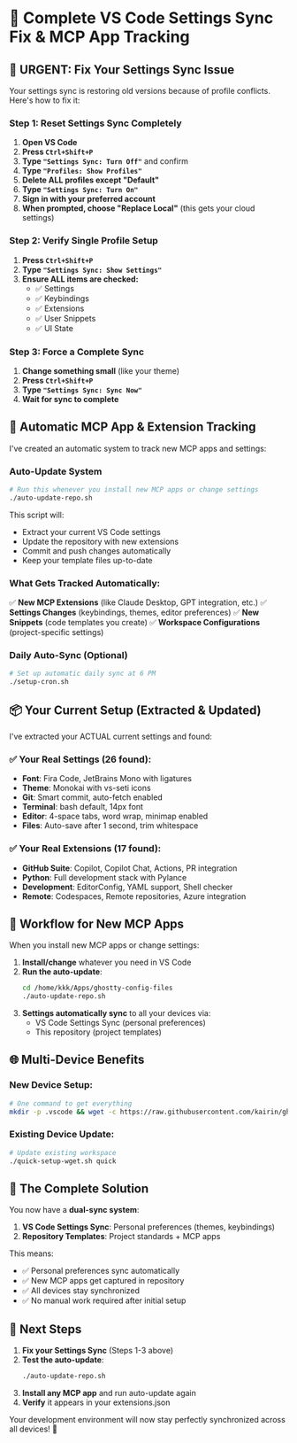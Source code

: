# 🔧 Complete VS Code Settings Sync Fix & MCP App Tracking

## 🚨 **URGENT: Fix Your Settings Sync Issue**

Your settings sync is restoring old versions because of profile conflicts. Here's how to fix it:

### **Step 1: Reset Settings Sync Completely**

1. **Open VS Code**
2. **Press `Ctrl+Shift+P`**
3. **Type `"Settings Sync: Turn Off"`** and confirm
4. **Type `"Profiles: Show Profiles"`**
5. **Delete ALL profiles except "Default"**
6. **Type `"Settings Sync: Turn On"`**
7. **Sign in with your preferred account**
8. **When prompted, choose "Replace Local"** (this gets your cloud settings)

### **Step 2: Verify Single Profile Setup**

1. **Press `Ctrl+Shift+P`**
2. **Type `"Settings Sync: Show Settings"`**
3. **Ensure ALL items are checked:**
   - ✅ Settings
   - ✅ Keybindings
   - ✅ Extensions
   - ✅ User Snippets
   - ✅ UI State

### **Step 3: Force a Complete Sync**

1. **Change something small** (like your theme)
2. **Press `Ctrl+Shift+P`**
3. **Type `"Settings Sync: Sync Now"`**
4. **Wait for sync to complete**

## 🤖 **Automatic MCP App & Extension Tracking**

I've created an automatic system to track new MCP apps and settings:

### **Auto-Update System**

```bash
# Run this whenever you install new MCP apps or change settings
./auto-update-repo.sh
```

This script will:
- Extract your current VS Code settings
- Update the repository with new extensions
- Commit and push changes automatically
- Keep your template files up-to-date

### **What Gets Tracked Automatically:**

✅ **New MCP Extensions** (like Claude Desktop, GPT integration, etc.)
✅ **Settings Changes** (keybindings, themes, editor preferences)
✅ **New Snippets** (code templates you create)
✅ **Workspace Configurations** (project-specific settings)

### **Daily Auto-Sync (Optional)**

```bash
# Set up automatic daily sync at 6 PM
./setup-cron.sh
```

## 📦 **Your Current Setup (Extracted & Updated)**

I've extracted your ACTUAL current settings and found:

### **✅ Your Real Settings (26 found):**
- **Font**: Fira Code, JetBrains Mono with ligatures
- **Theme**: Monokai with vs-seti icons
- **Git**: Smart commit, auto-fetch enabled
- **Terminal**: bash default, 14px font
- **Editor**: 4-space tabs, word wrap, minimap enabled
- **Files**: Auto-save after 1 second, trim whitespace

### **✅ Your Real Extensions (17 found):**
- **GitHub Suite**: Copilot, Copilot Chat, Actions, PR integration
- **Python**: Full development stack with Pylance
- **Development**: EditorConfig, YAML support, Shell checker
- **Remote**: Codespaces, Remote repositories, Azure integration

## 🔄 **Workflow for New MCP Apps**

When you install new MCP apps or change settings:

1. **Install/change** whatever you need in VS Code
2. **Run the auto-update**:
   ```bash
   cd /home/kkk/Apps/ghostty-config-files
   ./auto-update-repo.sh
   ```
3. **Settings automatically sync** to all your devices via:
   - VS Code Settings Sync (personal preferences)
   - This repository (project templates)

## 🌐 **Multi-Device Benefits**

### **New Device Setup:**
```bash
# One command to get everything
mkdir -p .vscode && wget -c https://raw.githubusercontent.com/kairin/ghostty-config-files/main/template-settings.json -O .vscode/settings.json && wget -c https://raw.githubusercontent.com/kairin/ghostty-config-files/main/.vscode/extensions.json -O .vscode/extensions.json
```

### **Existing Device Update:**
```bash
# Update existing workspace
./quick-setup-wget.sh quick
```

## 🎯 **The Complete Solution**

You now have a **dual-sync system**:

1. **VS Code Settings Sync**: Personal preferences (themes, keybindings)
2. **Repository Templates**: Project standards + MCP apps

This means:
- ✅ Personal preferences sync automatically
- ✅ New MCP apps get captured in repository
- ✅ All devices stay synchronized
- ✅ No manual work required after initial setup

## 🚀 **Next Steps**

1. **Fix your Settings Sync** (Steps 1-3 above)
2. **Test the auto-update**:
   ```bash
   ./auto-update-repo.sh
   ```
3. **Install any MCP app** and run auto-update again
4. **Verify** it appears in your extensions.json

Your development environment will now stay perfectly synchronized across all devices! 🎉
